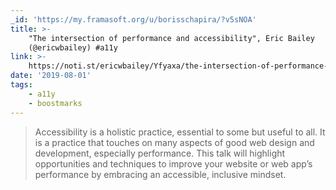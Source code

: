 ```yaml
---
_id: 'https://my.framasoft.org/u/borisschapira/?v5sNOA'
title: >-
    "The intersection of performance and accessibility", Eric Bailey
    (@ericwbailey) #a11y
link: >-
    https://noti.st/ericwbailey/Yfyaxa/the-intersection-of-performance-and-accessibility
date: '2019-08-01'
tags:
    - a11y
    - boostmarks
---
```


<div class="markdown"><blockquote>
<p>Accessibility is a holistic practice, essential to some but useful to all. It is a practice that touches on many aspects of good web design and development, especially performance. This talk will highlight opportunities and techniques to improve your website or web app’s performance by embracing an accessible, inclusive mindset.
</p>
</blockquote></div>
